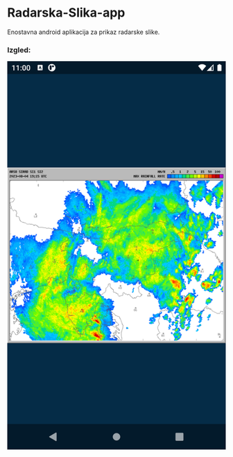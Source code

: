 # Radarska-Slika-app
Enostavna android aplikacija za prikaz radarske slike.


### Izgled:
![alt text](https://github.com/blazjerman/Radarska-slika-app/blob/main/app.png)
